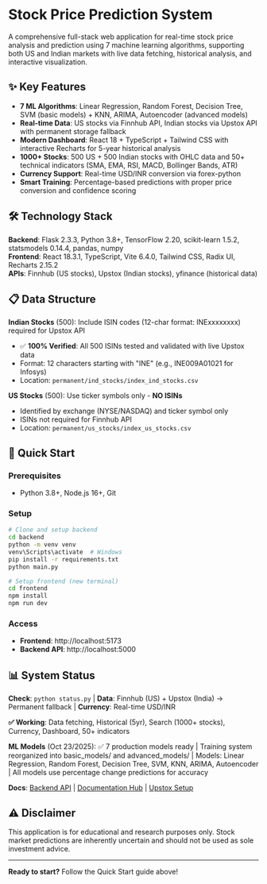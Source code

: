 # Stock Price Prediction System

A comprehensive full-stack web application for real-time stock price analysis and prediction using 7 machine learning algorithms, supporting both US and Indian markets with live data fetching, historical analysis, and interactive visualization.

## ✨ Key Features

- **7 ML Algorithms**: Linear Regression, Random Forest, Decision Tree, SVM (basic models) + KNN, ARIMA, Autoencoder (advanced models)
- **Real-time Data**: US stocks via Finnhub API, Indian stocks via Upstox API with permanent storage fallback
- **Modern Dashboard**: React 18 + TypeScript + Tailwind CSS with interactive Recharts for 5-year historical analysis
- **1000+ Stocks**: 500 US + 500 Indian stocks with OHLC data and 50+ technical indicators (SMA, EMA, RSI, MACD, Bollinger Bands, ATR)
- **Currency Support**: Real-time USD/INR conversion via forex-python
- **Smart Training**: Percentage-based predictions with proper price conversion and confidence scoring

## 🛠️ Technology Stack

**Backend**: Flask 2.3.3, Python 3.8+, TensorFlow 2.20, scikit-learn 1.5.2, statsmodels 0.14.4, pandas, numpy  
**Frontend**: React 18.3.1, TypeScript, Vite 6.4.0, Tailwind CSS, Radix UI, Recharts 2.15.2  
**APIs**: Finnhub (US stocks), Upstox (Indian stocks), yfinance (historical data)

## 📋 Data Structure

**Indian Stocks** (500): Include ISIN codes (12-char format: INExxxxxxxx) required for Upstox API
- ✅ **100% Verified**: All 500 ISINs tested and validated with live Upstox data
- Format: 12 characters starting with "INE" (e.g., INE009A01021 for Infosys)
- Location: `permanent/ind_stocks/index_ind_stocks.csv`

**US Stocks** (500): Use ticker symbols only - **NO ISINs**
- Identified by exchange (NYSE/NASDAQ) and ticker symbol only
- ISINs not required for Finnhub API
- Location: `permanent/us_stocks/index_us_stocks.csv`

## 🚀 Quick Start

### Prerequisites
- Python 3.8+, Node.js 16+, Git

### Setup
```bash
# Clone and setup backend
cd backend
python -m venv venv
venv\Scripts\activate  # Windows
pip install -r requirements.txt
python main.py

# Setup frontend (new terminal)
cd frontend
npm install
npm run dev
```

### Access
- **Frontend**: http://localhost:5173
- **Backend API**: http://localhost:5000

## 📊 System Status

**Check**: `python status.py` | **Data**: Finnhub (US) + Upstox (India) → Permanent fallback | **Currency**: Real-time USD/INR

**✅ Working**: Data fetching, Historical (5yr), Search (1000+ stocks), Currency, Dashboard, 50+ indicators

**ML Models** (Oct 23/2025): ✅ 7 production models ready | Training system reorganized into basic_models/ and advanced_models/ | Models: Linear Regression, Random Forest, Decision Tree, SVM, KNN, ARIMA, Autoencoder | All models use percentage change predictions for accuracy

**Docs**: [Backend API](backend/README.md) | [Documentation Hub](documentation/README.md) | [Upstox Setup](documentation/UPSTOX_INTEGRATION.md)

## ⚠️ Disclaimer

This application is for educational and research purposes only. Stock market predictions are inherently uncertain and should not be used as sole investment advice.

---

**Ready to start?** Follow the Quick Start guide above!

